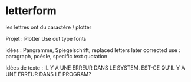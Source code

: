 # letterform
les lettres ont du caractère / plotter

Projet : Plotter
Use cut type fonts

idées : Pangramme, Spiegelschrift, replaced letters later corrected
use : paragraph, poésIe, specific text quotation

Idées de texte :
IL Y A UNE ERREUR DANS LE SYSTEM.
EST-CE QU'IL Y A UNE ERREUR DANS LE PROGRAM?
